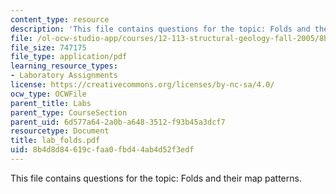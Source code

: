 ```yaml
---
content_type: resource
description: 'This file contains questions for the topic: Folds and their map patterns.'
file: /ol-ocw-studio-app/courses/12-113-structural-geology-fall-2005/8b4d8d84619cfaa0fbd44ab4d52f3edf_lab_folds.pdf
file_size: 747175
file_type: application/pdf
learning_resource_types:
- Laboratory Assignments
license: https://creativecommons.org/licenses/by-nc-sa/4.0/
ocw_type: OCWFile
parent_title: Labs
parent_type: CourseSection
parent_uid: 6d577a64-2a0b-a648-3512-f93b45a3dcf7
resourcetype: Document
title: lab_folds.pdf
uid: 8b4d8d84-619c-faa0-fbd4-4ab4d52f3edf
---
```

This file contains questions for the topic: Folds and their map patterns.